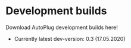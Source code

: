 # Development builds
Download AutoPlug development builds here!
 - Currently latest dev-version: 0.3 (17.05.2020)
